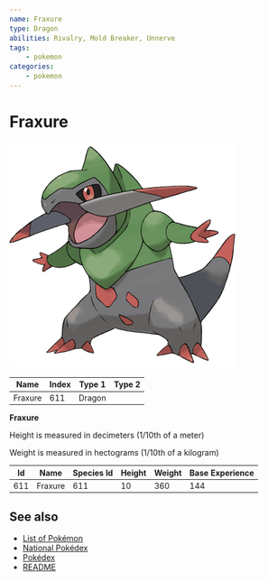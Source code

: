 ```yaml
---
name: Fraxure
type: Dragon
abilities: Rivalry, Mold Breaker, Unnerve
tags:
    - pokemon
categories:
    - pokemon
---
```


# Fraxure


![Fraxure](images/611.png)

| **Name** | **Index** | **Type 1** | **Type 2** |
|----|----|----|----|
| Fraxure | 611 | Dragon  |  |

**Fraxure** 


Height is measured in decimeters (1/10th of a meter)

Weight is measured in hectograms (1/10th of a kilogram)

| **Id** | **Name** | **Species Id** | **Height** | **Weight** | **Base Experience** |
|--------|----------|----------------|------------|------------|---------------------|
| 611 | Fraxure | 611 | 10 | 360 | 144 |


## See also

- [List of Pokémon](../pokemon.md)
- [National Pokédex](../national_pokedex.md)
- [Pokédex](../pokedex.md)
- [README](../README.md)
